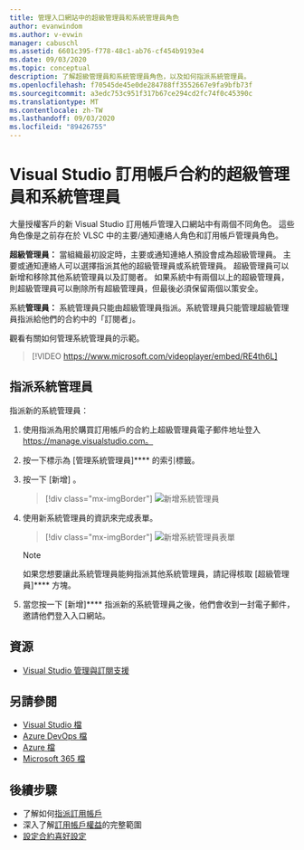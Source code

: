 ```yaml
---
title: 管理入口網站中的超級管理員和系統管理員角色
author: evanwindom
ms.author: v-evwin
manager: cabuschl
ms.assetid: 6601c395-f778-48c1-ab76-cf454b9193e4
ms.date: 09/03/2020
ms.topic: conceptual
description: 了解超級管理員和系統管理員角色，以及如何指派系統管理員。
ms.openlocfilehash: f70545de45e0de284788ff3552667e9fa9bfb73f
ms.sourcegitcommit: a3edc753c951f317b67ce294cd2fc74f0c45390c
ms.translationtype: MT
ms.contentlocale: zh-TW
ms.lasthandoff: 09/03/2020
ms.locfileid: "89426755"
---
```

# <a name="super-admins-and-administrators-for-visual-studio-subscription-agreements"></a>Visual Studio 訂用帳戶合約的超級管理員和系統管理員

大量授權客戶的新 Visual Studio 訂用帳戶管理入口網站中有兩個不同角色。 這些角色像是之前存在於 VLSC 中的主要/通知連絡人角色和訂用帳戶管理員角色。

**超級管理員：** 當組織最初設定時，主要或通知連絡人預設會成為超級管理員。 主要或通知連絡人可以選擇指派其他的超級管理員或系統管理員。 超級管理員可以新增和移除其他系統管理員以及訂閱者。 如果系統中有兩個以上的超級管理員，則超級管理員可以刪除所有超級管理員，但最後必須保留兩個以策安全。

系統**管理員：** 系統管理員只能由超級管理員指派。系統管理員只能管理超級管理員指派給他們的合約中的「訂閱者」。

觀看有關如何管理系統管理員的示範。 
> [!VIDEO https://www.microsoft.com/videoplayer/embed/RE4th6L]

## <a name="assigning-administrators"></a>指派系統管理員
指派新的系統管理員：
1. 使用指派為用於購買訂用帳戶的合約上超級管理員電子郵件地址登入 https://manage.visualstudio.com。
2. 按一下標示為 [管理系統管理員]**** 的索引標籤。
3. 按一下 [新增] 。
   > [!div class="mx-imgBorder"]
   > ![新增系統管理員](_img/admin-roles/add-admins.png "按一下 [管理系統管理員] 分頁，然後按一下 [新增] 以指派新的系統管理員。")
4. 使用新系統管理員的資訊來完成表單。  
   > [!div class="mx-imgBorder"]
   > ![新增系統管理員表單](_img/admin-roles/add-form.png "輸入新系統管理員的登入資訊，並選擇是否要讓他們成為超級系統管理員。 然後按一下 [新增]。")

   > [!NOTE]
   > 如果您想要讓此系統管理員能夠指派其他系統管理員，請記得核取 [超級管理員]**** 方塊。

5. 當您按一下 [新增]**** 指派新的系統管理員之後，他們會收到一封電子郵件，邀請他們登入入口網站。  

## <a name="resources"></a>資源
- [Visual Studio 管理與訂閱支援](https://visualstudio.microsoft.com/support/support-overview-vs)

## <a name="see-also"></a>另請參閱
- [Visual Studio 檔](https://docs.microsoft.com/visualstudio/)
- [Azure DevOps 檔](https://docs.microsoft.com/azure/devops/)
- [Azure 檔](https://docs.microsoft.com/azure/)
- [Microsoft 365 檔](https://docs.microsoft.com/microsoft-365/)


## <a name="next-steps"></a>後續步驟
- 了解如何[指派訂用帳戶](assign-license.md)
- 深入了解[訂用帳戶權益](https://visualstudio.microsoft.com/vs/benefits/)的完整範圍
- [設定合約喜好設定](admin-prefs.md) 


